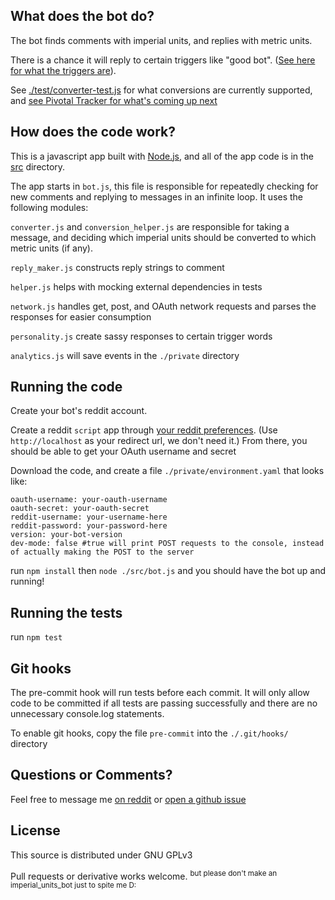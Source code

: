 What does the bot do?
---
The bot finds comments with imperial units, and replies with metric units.

There is a chance it will reply to certain triggers like "good bot". ([See here for what the triggers are](https://github.com/cannawen/metric_units_reddit_bot/blob/master/test/personality-test.js)).

See [./test/converter-test.js](https://github.com/cannawen/metric_units_reddit_bot/blob/master/test/converter-test.js) for what conversions are currently supported, and [see Pivotal Tracker for what's coming up next](https://www.pivotaltracker.com/n/projects/2091572)


How does the code work?
---
This is a javascript app built with [Node.js](https://nodejs.org/en/), and all of the app code is in the [src](https://github.com/cannawen/metric_units_reddit_bot/tree/master/src) directory.

The app starts in `bot.js`, this file is responsible for repeatedly checking for new comments and replying to messages in an infinite loop. It uses the following modules:

`converter.js` and `conversion_helper.js` are responsible for taking a message, and deciding which imperial units should be converted to which metric units (if any).

`reply_maker.js` constructs reply strings to comment

`helper.js` helps with mocking external dependencies in tests

`network.js` handles get, post, and OAuth network requests and parses the responses for easier consumption

`personality.js` create sassy responses to certain trigger words

`analytics.js` will save events in the `./private` directory


Running the code
---
Create your bot's reddit account.

Create a reddit `script` app through [your reddit preferences](https://www.reddit.com/prefs/apps). (Use `http://localhost` as your redirect url, we don't need it.) From there, you should be able to get your OAuth username and secret

Download the code, and create a file `./private/environment.yaml` that looks like:
```
oauth-username: your-oauth-username
oauth-secret: your-oauth-secret
reddit-username: your-username-here
reddit-password: your-password-here
version: your-bot-version
dev-mode: false #true will print POST requests to the console, instead of actually making the POST to the server
```
run `npm install` then `node ./src/bot.js` and you should have the bot up and running!


Running the tests
---
run `npm test`


Git hooks
---
The pre-commit hook will run tests before each commit. It will only allow code to be committed if all tests are passing successfully and there are no unnecessary console.log statements.

To enable git hooks, copy the file `pre-commit` into the `./.git/hooks/` directory


Questions or Comments?
---
Feel free to message me [on reddit](https://www.reddit.com/message/compose?to=cannawen&subject=metric%20units%20bot&message=I%20think%20your%20bot%20is) or [open a github issue](https://github.com/cannawen/metric_units_reddit_bot/issues/new)


License
---
This source is distributed under GNU GPLv3

Pull requests or derivative works welcome. <sup>but please don't make an imperial_units_bot just to spite me D:</sup>

